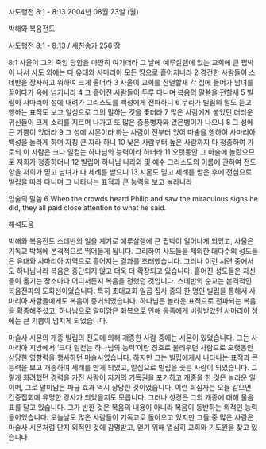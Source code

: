 사도행전 8:1 - 8:13 
2004년 08월 23일 (월)

박해와 복음전도



사도행전 8:1 - 8:13 / 새찬송가 256 장


8:1 사울이 그의 죽임 당함을 마땅히 여기더라 그 날에 예루살렘에 있는 교회에 큰 핍박이 나서 사도 외에는 다 유대와 사마리아 모든 땅으로 흩어지니라 2 경건한 사람들이 스데반을 장사하고 위하여 크게 울더라 3 사울이 교회를 잔멸할새 각 집에 들어가 남녀를 끌어다가 옥에 넘기니라 4 그 흩어진 사람들이 두루 다니며 복음의 말씀을 전할새 5 빌립이 사마리아 성에 내려가 그리스도를 백성에게 전파하니 6 무리가 빌립의 말도 듣고 행하는 표적도 보고 일심으로 그의 말하는 것을 좇더라 7 많은 사람에게 붙었던 더러운 귀신들이 크게 소리를 지르며 나가고 또 많은 중풍병자와 앉은뱅이가 나으니 8 그 성에 큰 기쁨이 있더라 9 그 성에 시몬이라 하는 사람이 전부터 있어 마술을 행하여 사마리아 백성을 놀라게 하며 자칭 큰 자라 하니 10 낮은 사람부터 높은 사람까지 다 청종하여 가로되 이 사람은 크다 일컫는 하나님의 능력이라 하더라 11 오랫동안 그 마술에 놀랐으므로 저희가 청종하더니 12 빌립이 하나님 나라와 및 예수 그리스도의 이름에 관하여 전도함을 저희가 믿고 남녀가 다 세례를 받으니 13 시몬도 믿고 세례를 받은 후에 전심으로 빌립을 따라 다니며 그 나타나는 표적과 큰 능력을 보고 놀라니라 

입술의 말씀 
6 When the crowds heard Philip and saw the miraculous signs he did, they all paid close attention to what he said.

해석도움





박해와 복음전도 
스데반의 일을 계기로 예루살렘에 큰 핍박이 일어나게 되었고, 사울은 기독교 박해에 본격적으로 뛰어들게 됩니다. 그리하여 사도들을 제외한 대다수의 성도들은 유대와 사마리아 지역으로 흩어지는 결과를 초래했습니다. 그러나 이런 시련 중에서도 하나님나라 복음은 중단되지 않고 더욱 더 확장되고 있습니다. 흩어진 성도들은 자신들이 옮기는 장소마다 어디서든지 복음을 전했던 것입니다. 스데반의 순교는 본격적인 복음전파의 도화선이었습니다. 특히 초대교회 일곱 집사 중의 한 명인 빌립을 통해서 사마리아 사람들에게도 복음이 증거되었습니다. 하나님은 놀라운 표적으로 전파되는 복음을 확증해주셨고, 하나님으로 말미암은 회복으로 인해 동족에게 버림받았던 사마리아 성에는 큰 기쁨이 넘치게 되었습니다.   

마술사 시몬의 개종 
빌립의 전도에 의해 개종한 사람 중에는 시몬이 있었습니다. 그는 사마리아 지방에서 ‘크다 일컫는 하나님의 능력’이란 칭호로 불리우던 사람으로 오랫동안 상당한 영향력을 행사하던 마술사였습니다. 하지만 그는 빌립에게서 나타나는 표적과 큰 능력을 보고 개종하여 세례를 받게 되었고, 일심으로 빌립을 좇는 사람이 되었습니다. 그렇게 화려했던 경력을 가진 사람이 자기의 기득권을 포기하고 개종을 한 것은 놀라운 일이며, 그로 말미암은 파급 효과 역시 상당한 것이었습니다. 이런 회심자는 오늘 같으면 간증집회에 유명한 강사가 되었을지도 모릅니다. 그러나 성경은 그의 개종에 대해 물음표를 달고 있습니다. 그가 반한 것은 복음의 내용이 아니라 복음이 동반하는 외적인 능력들이었습니다. 오늘날도 많은 사람들이 기독교로 돌아오고 있지만 그들 중 많은 사람은 마술사 시몬처럼 단지 외적인 것에 감명받고, 얻기 위해 열심히 교회와 기도원을 찾고 있습니다.